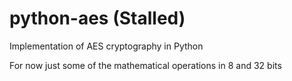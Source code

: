 # python-aes (Stalled)
Implementation of AES cryptography in Python 

For now just some of the mathematical operations in 8 and 32 bits

